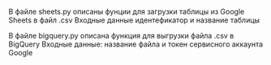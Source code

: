 В файле sheets.py описаны фунции для загрузки таблицы из Google Sheets в файл .csv
Входные данные идентефикатор и название таблицы

В файле bigquery.py описана функция для выгрузки файла .csv в BigQuery
Входные данные: название файла и токен сервисного аккаунта Google
